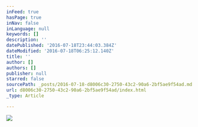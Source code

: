 ```yaml
---
inFeed: true
hasPage: true
inNav: false
inLanguage: null
keywords: []
description: ''
datePublished: '2016-07-18T23:44:03.384Z'
dateModified: '2016-07-18T06:25:12.140Z'
title: ''
author: []
authors: []
publisher: null
starred: false
sourcePath: _posts/2016-07-18-d8006c30-2750-43c2-90a6-2bf5ae9f54ad.md
url: d8006c30-2750-43c2-90a6-2bf5ae9f54ad/index.html
_type: Article

---
```

![](https://the-grid-user-content.s3-us-west-2.amazonaws.com/dad36d28-35b7-48bb-910a-56e6d38db726.jpg)